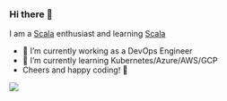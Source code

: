 ### Hi there 👋

I am a [Scala](https://www.scala-lang.org/) enthusiast and learning [Scala](https://www.youtube.com/devinsideyou)

- 🔭 I’m currently working as a DevOps Engineer
- 🌱 I’m currently learning Kubernetes/Azure/AWS/GCP
- Cheers and happy coding! 👋

<a href="https://github.com/anuraghazra/github-readme-stats">
  <img align="center" src="https://github-readme-stats.vercel.app/api?username=royki&count_private=true&show_icons=true&theme=blueberry" />
</a>
<br>
<!-- 
<a href="https://github.com/anuraghazra/github-readme-stats">
  <img align="center" src="https://github-readme-stats.vercel.app/api/top-langs/?username=royki&layout=compact&theme=blueberry" />
</a>
-->

<!--
**royki/royki** is a ✨ _special_ ✨ repository because its `README.md` (this file) appears on your GitHub profile.

Here are some ideas to get you started:

- 🔭 I’m currently working on ...
- 🌱 I’m currently learning ...
- 👯 I’m looking to collaborate on ...
- 🤔 I’m looking for help with ...
- 💬 Ask me about ...
- 📫 How to reach me: ...
- 😄 Pronouns: ...
- ⚡ Fun fact: ...
-->
